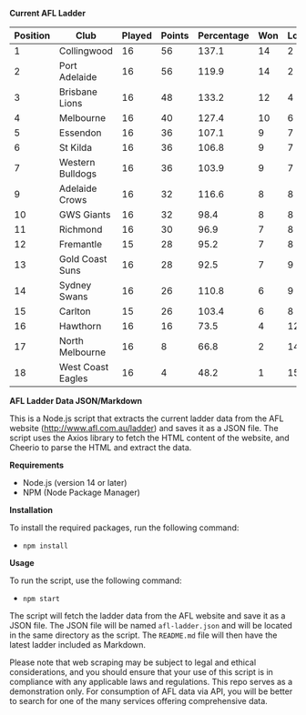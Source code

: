 **Current AFL Ladder**

| Position | Club | Played | Points | Percentage | Won | Lost | Drawn | PF | PA |
| -------- | ---- | ------ | ------ | ---------- | --- | ---- | ----- | -- | -- |
| 1 | Collingwood | 16 | 56 | 137.1 | 14 | 2 | 0 | 1485 | 1083 |
| 2 | Port Adelaide | 16 | 56 | 119.9 | 14 | 2 | 0 | 1540 | 1284 |
| 3 | Brisbane Lions | 16 | 48 | 133.2 | 12 | 4 | 0 | 1585 | 1190 |
| 4 | Melbourne | 16 | 40 | 127.4 | 10 | 6 | 0 | 1424 | 1118 |
| 5 | Essendon | 16 | 36 | 107.1 | 9 | 7 | 0 | 1419 | 1325 |
| 6 | St Kilda | 16 | 36 | 106.8 | 9 | 7 | 0 | 1238 | 1159 |
| 7 | Western Bulldogs | 16 | 36 | 103.9 | 9 | 7 | 0 | 1301 | 1252 |
| 9 | Adelaide Crows | 16 | 32 | 116.6 | 8 | 8 | 0 | 1553 | 1332 |
| 10 | GWS Giants | 16 | 32 | 98.4 | 8 | 8 | 0 | 1329 | 1351 |
| 11 | Richmond | 16 | 30 | 96.9 | 7 | 8 | 1 | 1272 | 1313 |
| 12 | Fremantle | 15 | 28 | 95.2 | 7 | 8 | 0 | 1217 | 1278 |
| 13 | Gold Coast Suns | 16 | 28 | 92.5 | 7 | 9 | 0 | 1268 | 1371 |
| 14 | Sydney Swans | 16 | 26 | 110.8 | 6 | 9 | 1 | 1426 | 1287 |
| 15 | Carlton | 15 | 26 | 103.4 | 6 | 8 | 1 | 1172 | 1133 |
| 16 | Hawthorn | 16 | 16 | 73.5 | 4 | 12 | 0 | 1122 | 1526 |
| 17 | North Melbourne | 16 | 8 | 66.8 | 2 | 14 | 0 | 1137 | 1702 |
| 18 | West Coast Eagles | 16 | 4 | 48.2 | 1 | 15 | 0 | 942 | 1954 |

**AFL Ladder Data JSON/Markdown**

This is a Node.js script that extracts the current ladder data from the AFL website (http://www.afl.com.au/ladder) and saves it as a JSON file. The script uses the Axios library to fetch the HTML content of the website, and Cheerio to parse the HTML and extract the data.

**Requirements**

- Node.js (version 14 or later)
- NPM (Node Package Manager)

**Installation**

To install the required packages, run the following command:

 - `npm install`

**Usage**

To run the script, use the following command:

 - `npm start`

The script will fetch the ladder data from the AFL website and save it as a JSON file. The JSON file will be named `afl-ladder.json` and will be located in the same directory as the script. The `README.md` file will then have the latest ladder included as Markdown.

Please note that web scraping may be subject to legal and ethical considerations, and you should ensure that your use of this script is in compliance with any applicable laws and regulations. This repo serves as a demonstration only. For consumption of AFL data via API, you will be better to search for one of the many services offering comprehensive data.
